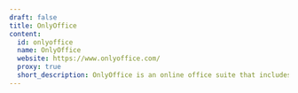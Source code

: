 ```yaml
---
draft: false
title: OnlyOffice
content:
  id: onlyoffice
  name: OnlyOffice
  website: https://www.onlyoffice.com/
  proxy: true
  short_description: OnlyOffice is an online office suite that includes editors and viewers for text documents, spreadsheets, and presentations.
---
```

